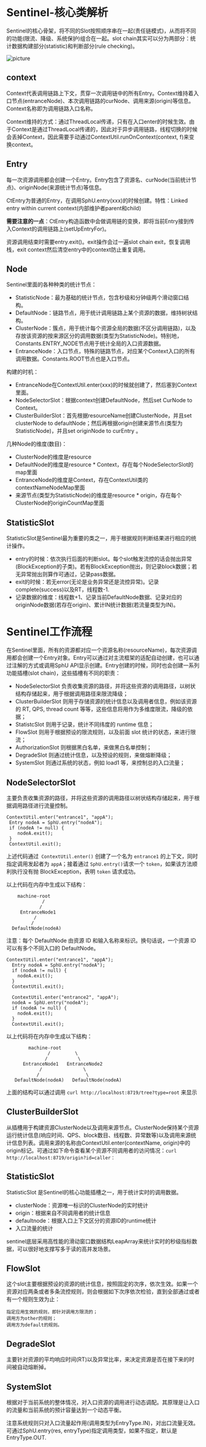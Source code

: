 # Sentinel-核心类解析

Sentinel的核心骨架，将不同的Slot按照顺序串在一起(责任链模式)，从而将不同的功能(限流、降级、系统保护)组合在一起。slot chain其实可以分为两部分：统计数据构建部分(statistic)和判断部分(rule checking)。


[picture]: https://github.com/Consck/gitbook/raw/master/sentinel-slot-chain-architecture.png

![picture]


## context

Context代表调用链路上下文，贯穿一次调用链中的所有Entry。Context维持着入口节点(entranceNode)、本次调用链路的curNode、调用来源(origin)等信息。Context名称即为调用链路入口名称。

Context维持的方式：通过ThreadLocal传递，只有在入口enter的时候生效。由于Context是通过ThreadLocal传递的，因此对于异步调用链路，线程切换的时候会丢掉Context，因此需要手动通过ContextUtil.runOnContext(context, f)来变换context。

## Entry

每一次资源调用都会创建一个Entry。Entry包含了资源名、curNode(当前统计节点)、originNode(来源统计节点)等信息。

CtEntry为普通的Entry，在调用SphU.entry(xxx)的时候创建。特性：Linked entry within current context(内部维护者parent和child)

**需要注意的一点**：CtEntry构造函数中会做调用链的变换，即将当前Entry接到传入Context的调用链路上(setUpEntryFor)。

资源调用结束时需要entry.exit()。exit操作会过一遍slot chain exit，恢复调用栈，exit context然后清空entry中的context防止重复调用。

## Node

Sentinel里面的各种种类的统计节点：

- StatisticNode：最为基础的统计节点，包含秒级和分钟级两个滑动窗口结构。
- DefaultNode：链路节点，用于统计调用链路上某个资源的数据，维持树状结构。
- ClusterNode：簇点，用于统计每个资源全局的数据(不区分调用链路)，以及存放该资源的按来源区分的调用数据(类型为StatisticNode)。特别地，Constants.ENTRY_NODE节点用于统计全局的入口资源数据。
- EntranceNode：入口节点，特殊的链路节点，对应某个Context入口的所有调用数据。Constants.ROOT节点也是入口节点。

构建的时机：

- EntranceNode在ContextUtil.enter(xxx)的时候就创建了，然后塞到Context里面。
- NodeSelectorSlot：根据context创建DefaultNode，然后set CurNode to Context。
- ClusterBuilderSlot：首先根据resourceName创建ClusterNode，并且set clusterNode to defaultNode；然后再根据origin创建来源节点(类型为StatisticNode)，并且set originNode to curEntry 。

几种Node的维度(数目)：

- ClusterNode的维度是resource
- DefaultNode的维度是resource * Context，存在每个NodeSelectorSlot的map里面
- EntranceNode的维度是Context，存在ContextUtil类的contextNameNodeMap里面
- 来源节点(类型为StatisticNode)的维度是resource * origin，存在每个ClusterNode的originCountMap里面

## StatisticSlot

StatisticSlot是Sentinel最为重要的类之一，用于根据规则判断结果进行相应的统计操作。

- entry的时候：依次执行后面的判断slot。每个slot触发流控的话会抛出异常(BlockException的子类)。若有BlockException抛出，则记录block数据；若无异常抛出则算作可通过，记录pass数据。
- exit的时候：若无error(无论是业务异常还是流控异常)。记录complete(success)以及RT，线程数-1.
- 记录数据的维度：线程数+1、记录当前DefaultNode数据、记录对应的originNode数据(若存在origin)、累计IN统计数据(若流量类型为IN)。

# Sentinel工作流程

在Sentinel里面，所有的资源都对应一个资源名称(resourceName)，每次资源调用都会创建一个Entry对象。Entry可以通过对主流框架的适配自动创建，也可以通过注解的方式或调用SphU API显示创建。Entry创建的时候，同时也会创建一系列功能插槽(slot chain)，这些插槽有不同的职责：

- NodeSelectorSlot 负责收集资源的路径，并将这些资源的调用路径，以树状结构存储起来，用于根据调用路径来限流降级；
- ClusterBuilderSlot 则用于存储资源的统计信息以及调用者信息，例如该资源的 RT, QPS, thread count 等等，这些信息将用作为多维度限流，降级的依据；
- StatistcSlot 则用于记录，统计不同纬度的 runtime 信息；
- FlowSlot 则用于根据预设的限流规则，以及前面 slot 统计的状态，来进行限流；
- AuthorizationSlot 则根据黑白名单，来做黑白名单控制；
- DegradeSlot 则通过统计信息，以及预设的规则，来做熔断降级；
- SystemSlot 则通过系统的状态，例如 load1 等，来控制总的入口流量；

## NodeSelectorSlot

主要负责收集资源的路径，并将这些资源的调用路径以树状结构存储起来，用于根据调用路径进行流量控制。

```
ContextUtil.enter("entrance1", "appA");
 Entry nodeA = SphU.entry("nodeA");
 if (nodeA != null) {
    nodeA.exit();
 }
 ContextUtil.exit();
```

上述代码通过` ContextUtil.enter()` 创建了一个名为 `entrance1` 的上下文，同时指定调用发起者为 `appA`；接着通过 `SphU.entry()`请求一个 `token`，如果该方法顺利执行没有抛 BlockException，表明 `token` 请求成功。

以上代码在内存中生成以下结构：

			
		machine-root
                 /     
                /
         EntranceNode1
              /
             /   
      DefaultNode(nodeA)


注意：每个 DefaultNode 由资源 ID 和输入名称来标识。换句话说，一个资源 ID 可以有多个不同入口的 DefaultNode。

```
ContextUtil.enter("entrance1", "appA");
  Entry nodeA = SphU.entry("nodeA");
  if (nodeA != null) {
    nodeA.exit();
  }
  ContextUtil.exit();

  ContextUtil.enter("entrance2", "appA");
  nodeA = SphU.entry("nodeA");
  if (nodeA != null) {
    nodeA.exit();
  }
  ContextUtil.exit();
```

以上代码将在内存中生成以下结构：

			machine-root
                   /         \
                  /           \
          EntranceNode1   EntranceNode2
                /               \
               /                 \
       DefaultNode(nodeA)   DefaultNode(nodeA)

上面的结构可以通过调用 `curl http://localhost:8719/tree?type=root` 来显示

## ClusterBuilderSlot

从插槽用于构建资源ClusterNode以及调用来源节点。ClusterNode保持某个资源运行统计信息(响应时间、QPS、block数目、线程数、异常数等)以及调用来源统计信息列表。调用来源的名称由ContextUtil.enter(contextName, origin)中的origin标记。可通过如下命令查看某个资源不同调用者的访问情况：`curl http://localhost:8719/origin?id=caller：`

## StatisticSlot


StatisticSlot 是Sentinel的核心功能插槽之一，用于统计实时的调用数据。

- clusterNode：资源唯一标识的ClusterNode的实时统计
- origin：根据来自不同调用者的统计信息
- defaultnode：根据入口上下文区分的资源ID的runtime统计
- 入口流量的统计

sentinel底层采用高性能的滑动窗口数据结构LeapArray来统计实时的秒级指标数据，可以很好地支撑写多于读的高并发场景。

## FlowSlot

这个slot主要根据预设的资源的统计信息，按照固定的次序，依次生效。如果一个资源对应两条或者多条流控规则，则会根据如下次序依次检验，直到全部通过或者有一个规则生效为止：

```
指定应用生效的规则，即针对调用方限流的；
调用方为other的规则；
调用方为default的规则。
```

## DegradeSlot

主要针对资源的平均响应时间(RT)以及异常比率，来决定资源是否在接下来的时间被自动熔断掉。

## SystemSlot

根据对于当前系统的整体情况，对入口资源的调用进行动态调配。其原理是让入口的流量和当前系统的预计容量达到一个动态平衡。

注意系统规则只对入口流量起作用(调用类型为EntryType.IN)，对出口流量无效。可通过SphU.entry(res, entryType)指定调用类型，如果不指定，默认是EntryType.OUT.


